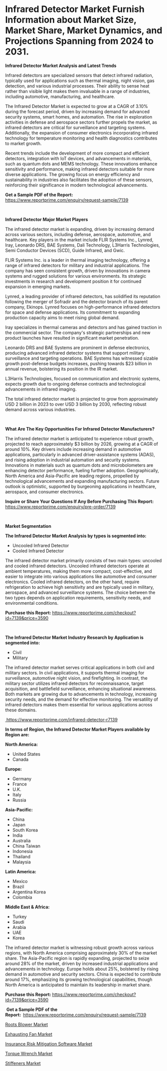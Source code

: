 <p><h1>Infrared Detector Market Furnish Information about Market Size, Market Share, Market Dynamics, and Projections Spanning from 2024 to 2031.</h1></p><p><strong>Infrared Detector Market Analysis and Latest Trends</strong></p>
<p><p>Infrared detectors are specialized sensors that detect infrared radiation, typically used for applications such as thermal imaging, night vision, gas detection, and various industrial processes. Their ability to sense heat rather than visible light makes them invaluable in a range of industries, including automotive, manufacturing, and healthcare.</p><p>The Infrared Detector Market is expected to grow at a CAGR of 3.10% during the forecast period, driven by increasing demand for advanced security systems, smart homes, and automation. The rise in exploration activities in defense and aerospace sectors further propels the market, as infrared detectors are critical for surveillance and targeting systems. Additionally, the expansion of consumer electronics incorporating infrared technology for temperature monitoring and health diagnostics contributes to market growth.</p><p>Recent trends include the development of more compact and efficient detectors, integration with IoT devices, and advancements in materials, such as quantum dots and MEMS technology. These innovations enhance sensitivity and performance, making infrared detectors suitable for more diverse applications. The growing focus on energy efficiency and sustainability in industries also facilitates the adoption of these sensors, reinforcing their significance in modern technological advancements.</p></p>
<p><strong>Get a Sample PDF of the Report:&nbsp;</strong> <a href="https://www.reportprime.com/enquiry/request-sample/7139?utm_campaign=28&utm_medium=2&utm_source=Github&utm_content=ia&utm_term=25112024&utm_id=infrared-detector">https://www.reportprime.com/enquiry/request-sample/7139</a></p>
<p>&nbsp;</p>
<p><strong>Infrared Detector Major Market Players</strong></p>
<p><p>The infrared detector market is expanding, driven by increasing demand across various sectors, including defense, aerospace, automotive, and healthcare. Key players in the market include FLIR Systems Inc., Lynred, Iray, Leonardo DRS, BAE Systems, Dali Technology, L3Harris Technologies, Semi Conductor Devices (SCD), Guide Infrared, and Gwic.</p><p>FLIR Systems Inc. is a leader in thermal imaging technology, offering a range of infrared detectors for military and industrial applications. The company has seen consistent growth, driven by innovations in camera systems and rugged solutions for various environments. Its strategic investments in research and development position it for continued expansion in emerging markets.</p><p>Lynred, a leading provider of infrared detectors, has solidified its reputation following the merger of Sofradir and the detector branch of its parent company, Ekinops. Lynred focuses on high-performance infrared detectors for space and defense applications. Its commitment to expanding production capacity aims to meet rising global demand.</p><p>Iray specializes in thermal cameras and detectors and has gained traction in the commercial sector. The company's strategic partnerships and new product launches have resulted in significant market penetration.</p><p>Leonardo DRS and BAE Systems are prominent in defense electronics, producing advanced infrared detector systems that support military surveillance and targeting operations. BAE Systems has witnessed sizable growth post-defense budgets increases, pushing towards $23 billion in annual revenue, bolstering its position in the IR market.</p><p>L3Harris Technologies, focused on communication and electronic systems, expects growth due to ongoing defense contracts and technological advancements in infrared imaging. </p><p>The total infrared detector market is projected to grow from approximately USD 2 billion in 2023 to over USD 3 billion by 2030, reflecting robust demand across various industries.</p></p>
<p>&nbsp;</p>
<p><strong>What Are The Key Opportunities For Infrared Detector Manufacturers?</strong></p>
<p><p>The infrared detector market is anticipated to experience robust growth, projected to reach approximately $3 billion by 2026, growing at a CAGR of around 10%. Key drivers include increasing demand in automotive applications, particularly in advanced driver-assistance systems (ADAS), and rising adoption in industrial automation and security systems. Innovations in materials such as quantum dots and microbolometers are enhancing detector performance, fueling further adoption. Geographically, North America and Asia-Pacific are leading regions, propelled by technological advancements and expanding manufacturing sectors. Future outlook is optimistic, supported by burgeoning applications in healthcare, aerospace, and consumer electronics.</p></p>
<p><strong>Inquire or Share Your Questions If Any Before Purchasing This Report:</strong> <a href="https://www.reportprime.com/enquiry/pre-order/7139?utm_campaign=28&utm_medium=2&utm_source=Github&utm_content=ia&utm_term=25112024&utm_id=infrared-detector">https://www.reportprime.com/enquiry/pre-order/7139</a></p>
<p>&nbsp;</p>
<p><strong>Market Segmentation</strong></p>
<p><strong>The Infrared Detector Market Analysis by types is segmented into:</strong></p>
<p><ul><li>Uncooled Infrared Detector</li><li>Cooled Infrared Detector</li></ul></p>
<p><p>The infrared detector market primarily consists of two main types: uncooled and cooled infrared detectors. Uncooled infrared detectors operate at ambient temperatures, making them more compact, cost-effective, and easier to integrate into various applications like automotive and consumer electronics. Cooled infrared detectors, on the other hand, require refrigeration to achieve high sensitivity and are typically used in military, aerospace, and advanced surveillance systems. The choice between the two types depends on application requirements, sensitivity needs, and environmental conditions.</p></p>
<p><strong>Purchase this Report:&nbsp;</strong><a href="https://www.reportprime.com/checkout?id=7139&price=3590&utm_campaign=28&utm_medium=2&utm_source=Github&utm_content=ia&utm_term=25112024&utm_id=infrared-detector">https://www.reportprime.com/checkout?id=7139&price=3590</a></p>
<p>&nbsp;</p>
<p><strong>The Infrared Detector Market Industry Research by Application is segmented into:</strong></p>
<p><ul><li>Civil</li><li>Military</li></ul></p>
<p><p>The infrared detector market serves critical applications in both civil and military sectors. In civil applications, it supports thermal imaging for surveillance, automotive night vision, and firefighting. In contrast, the military sector utilizes infrared detectors for reconnaissance, target acquisition, and battlefield surveillance, enhancing situational awareness. Both markets are growing due to advancements in technology, increasing security needs, and the demand for effective monitoring. The versatility of infrared detectors makes them essential for various applications across these domains.</p></p>
<p><a href="https://www.reportprime.com/infrared-detector-r7139?utm_campaign=28&utm_medium=2&utm_source=Github&utm_content=ia&utm_term=25112024&utm_id=infrared-detector">&nbsp;https://www.reportprime.com/infrared-detector-r7139</a></p>
<p><strong>In terms of Region, the Infrared Detector Market Players available by Region are:</strong></p>
<p>
    <p> <strong> North America: </strong>
        <ul>
            <li>United States</li>
            <li>Canada</li>
        </ul>
        </p> 
    <p> <strong> Europe: </strong>
        <ul>
            <li>Germany</li>
            <li>France</li>
            <li>U.K.</li>
            <li>Italy</li>
            <li>Russia</li>
        </ul>
        </p> 
    <p> <strong> Asia-Pacific: </strong>
        <ul>
            <li>China</li>
            <li>Japan</li>
            <li>South Korea</li>
            <li>India</li>
            <li>Australia</li>
            <li>China Taiwan</li>
            <li>Indonesia</li>
            <li>Thailand</li>
            <li>Malaysia</li>
        </ul>
        </p> 
    <p> <strong> Latin America: </strong>
        <ul>
            <li>Mexico</li>
            <li>Brazil</li>
            <li>Argentina Korea</li>
            <li>Colombia</li>
        </ul>
        </p> 
    <p> <strong> Middle East & Africa: </strong>
        <ul>
            <li>Turkey</li>
            <li>Saudi</li>
            <li>Arabia</li>
            <li>UAE</li>
            <li>Korea</li>
        </ul>
    </p>
    </p>
<p><p>The infrared detector market is witnessing robust growth across various regions, with North America comprising approximately 30% of the market share. The Asia-Pacific region is rapidly expanding, projected to seize around 28% of the market, driven by increased industrial applications and advancements in technology. Europe holds about 25%, bolstered by rising demand in automotive and security sectors. China is expected to contribute around 17%, emphasizing its growing technological capabilities, though North America is anticipated to maintain its leadership in market share.</p></p>
<p><strong>Purchase this Report: </strong><a href="https://www.reportprime.com/checkout?id=7139&price=3590&utm_campaign=28&utm_medium=2&utm_source=Github&utm_content=ia&utm_term=25112024&utm_id=infrared-detector">https://www.reportprime.com/checkout?id=7139&price=3590</a></p>
<p>&nbsp;<strong>Get a Sample PDF of the Report:&nbsp;&nbsp;</strong><a href="https://www.reportprime.com/enquiry/request-sample/7139?utm_campaign=28&utm_medium=2&utm_source=Github&utm_content=ia&utm_term=25112024&utm_id=infrared-detector">https://www.reportprime.com/enquiry/request-sample/7139</a></p>
<p><strong></strong></p>
<p><p><a href="https://github.com/rileymgdorcas/Market-Research-Report-List-1/blob/main/roots-blower-market.md?utm_campaign=28&utm_medium=2&utm_source=Github&utm_content=ia&utm_term=25112024&utm_id=infrared-detector">Roots Blower Market</a></p><p><a href="https://www.linkedin.com/pulse/exhausting-fan-industry-forecast-market-shifts-strategic-gfw1e?utm_campaign=28&utm_medium=2&utm_source=Github&utm_content=ia&utm_term=25112024&utm_id=infrared-detector">Exhausting Fan Market</a></p><p><a href="https://issuu.com/reportprime-2/docs/insurance-risk-mitigation-software-_7ef8a4684e3ab8?utm_campaign=28&utm_medium=2&utm_source=Github&utm_content=ia&utm_term=25112024&utm_id=infrared-detector">Insurance Risk Mitigation Software Market</a></p><p><a href="https://github.com/LilianFaulkner65/Market-Research-Report-List-1/blob/main/torque-wrench-market.md?utm_campaign=28&utm_medium=2&utm_source=Github&utm_content=ia&utm_term=25112024&utm_id=infrared-detector">Torque Wrench Market</a></p><p><a href="https://www.linkedin.com/pulse/evolution-stiffeners-market-key-shifts-from-2024-2031-szdde?utm_campaign=28&utm_medium=2&utm_source=Github&utm_content=ia&utm_term=25112024&utm_id=infrared-detector">Stiffeners Market</a></p></p>
